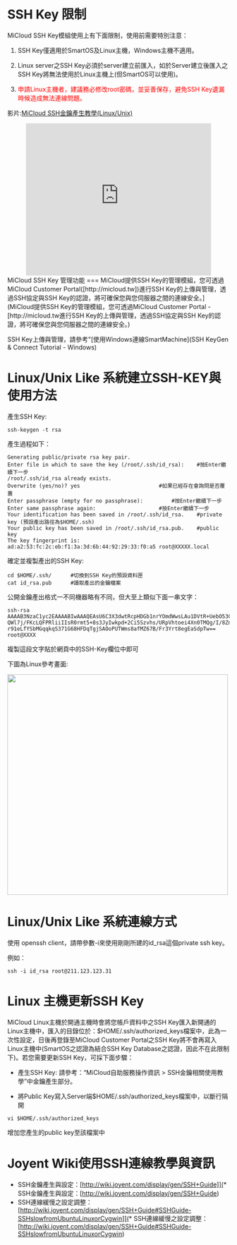 
SSH Key 限制
===
MiCloud SSH Key模組使用上有下面限制，使用前需要特別注意：


1. SSH Key僅適用於SmartOS及Linux主機，Windows主機不適用。


2. Linux server之SSH Key必須於server建立前匯入，如於Server建立後匯入之SSH Key將無法使用於Linux主機上(但SmartOS可以使用)。


3. <font color="red">申請Linux主機者，建議務必修改root密碼，並妥善保存，避免SSH Key遺漏時候造成無法連線問題。</font>



影片:[MiCloud SSH金鑰產生教學(Linux/Unix)](http://www.youtube.com/watch?v=MUxTHgrMj-E)
<div align="center">
<embed width="420" height="345" src="http://www.youtube.com/v/MUxTHgrMj_E&hd=1" type="application/x-shockwave-flash"></embed>
</div>
MiCloud SSH Key 管理功能
===
MiCloud提供SSH Key的管理模組，您可透過MiCloud Customer Portal([http://micloud.tw])進行SSH Key的上傳與管理，透過SSH協定與SSH Key的認證，將可確保您與您伺服器之間的連線安全。](MiCloud提供SSH Key的管理模組，您可透過MiCloud Customer Portal - [http://micloud.tw進行SSH Key的上傳與管理，透過SSH協定與SSH Key的認證，將可確保您與您伺服器之間的連線安全。)


SSH Key上傳與管理，請參考"[使用Windows連線SmartMachine](SSH KeyGen & Connect Tutorial - Windows)


Linux/Unix Like 系統建立SSH-KEY與使用方法
===
產生SSH Key:

```ssh-keygen -t rsa```

產生過程如下：

```
Generating public/private rsa key pair.
Enter file in which to save the key (/root/.ssh/id_rsa):	#按Enter繼續下一步
/root/.ssh/id_rsa already exists.
Overwrite (yes/no)? yes					        #如果已經存在會詢問是否覆蓋
Enter passphrase (empty for no passphrase):			#按Enter繼續下一步
Enter same passphrase again:					#按Enter繼續下一步
Your identification has been saved in /root/.ssh/id_rsa.	#private key (預設產出路徑為$HOME/.ssh)
Your public key has been saved in /root/.ssh/id_rsa.pub.	#public key
The key fingerprint is:
ad:a2:53:fc:2c:eb:f1:3a:3d:6b:44:92:29:33:f0:a5 root@XXXXX.local
```

確定並複製產出的SSH Key:

```
cd $HOME/.ssh/		#切換到SSH Key的預設資料匣
cat id_rsa.pub		#讀取產出的金鑰檔案
```

公開金鑰產出格式一不同機器略有不同，但大至上類似下面一串文字：

```
ssh-rsa AAAAB3NzaC1yc2EAAAABIwAAAQEAsU6C3X3dwtRcpHDGb1nrYOmdWwsLAu1DVtR+UebO53Cr
QWl7j/FKcLQFPRliiIIsR0rmt5+8s3JyIwkpd+2Ci5Szvhs/URpVhtoei4Xn0TMQg/I/8ZnKHxAsZ2tg
r91eLfYSbMGqqkqS371G68HFDqTgjSAOoPUTWms8afMZ67B/Fr3Yrt8egEaSdpTw== root@XXXX
```

複製這段文字貼於網頁中的SSH-Key欄位中即可


下圖為Linux參考畫面:


<img src='images/SSH+KeyGen+&+Connect+Tutorial-Linux+or+Unix-linux-key.png' width='500' align='center'/>

Linux/Unix Like 系統連線方式
===
使用 openssh client，請帶參數-i來使用剛剛所建的id_rsa這個private ssh key。


例如：

```ssh -i id_rsa root@211.123.123.31```


Linux 主機更新SSH Key
===
MiCloud Linux主機於開通主機時會將您帳戶資料中之SSH Key匯入新開通的Linux主機中，匯入的目錄位於：$HOME/.ssh/authorized_keys檔案中，此為一次性設定，日後再登錄至MiCloud Customer Portal之SSH Key將不會再寫入Linux主機中(SmartOS之認證為結合SSH Key Database之認證，因此不在此限制下)。若您需要更新SSH Key，可採下面步驟：

*  產生SSH Key:
請參考：“MiCloud自助服務操作資訊 > SSH金鑰相關使用教學”中金鑰產生部分。

*  將Public Key寫入Server端$HOME/.ssh/authorized_keys檔案中，以斷行隔開

```vi $HOME/.ssh/authorized_keys```

增加您產生的public key至該檔案中

Joyent Wiki使用SSH連線教學與資訊
===
*  SSH金鑰產生與設定：[http://wiki.joyent.com/display/gen/SSH+Guide]](*  SSH金鑰產生與設定：[http://wiki.joyent.com/display/gen/SSH+Guide)
*  SSH連線緩慢之設定調整：[http://wiki.joyent.com/display/gen/SSH+Guide#SSHGuide-SSHslowfromUbuntuLinuxorCygwin]](*  SSH連線緩慢之設定調整：[http://wiki.joyent.com/display/gen/SSH+Guide#SSHGuide-SSHslowfromUbuntuLinuxorCygwin)

